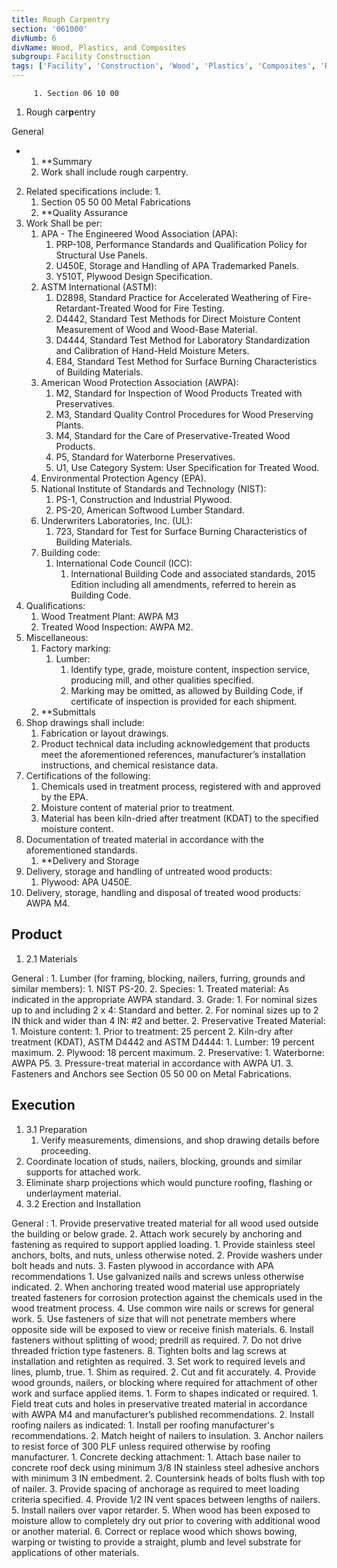 ```yaml
---
title: Rough Carpentry
section: '061000'
divNumb: 6
divName: Wood, Plastics, and Composites
subgroup: Facility Construction
tags: ['Facility', 'Construction', 'Wood', 'Plastics', 'Composites', 'Rough', 'Carpentry']
---
```


         1. Section 06 10 00
1. Rough car**p**entry

General

* 
	1. **Summary
   1. Work shall include rough carpentry.
2. Related specifications include:
      1. 
	1. Section 05 50 00 Metal Fabrications
	2. **Quality Assurance
3. Work Shall be per:
	1. APA - The Engineered Wood Association (APA):
		1. PRP-108, Performance Standards and Qualification Policy for Structural Use Panels.
		2. U450E, Storage and Handling of APA Trademarked Panels.
		3. Y510T, Plywood Design Specification.
	2. ASTM International (ASTM):
		1. D2898, Standard Practice for Accelerated Weathering of Fire-Retardant-Treated Wood for Fire Testing.
		2. D4442, Standard Test Methods for Direct Moisture Content Measurement of Wood and Wood-Base Material.
		3. D4444, Standard Test Method for Laboratory Standardization and Calibration of Hand-Held Moisture Meters.
		4. E84, Standard Test Method for Surface Burning Characteristics of Building Materials.
	3. American Wood Protection Association (AWPA):
		1. M2, Standard for Inspection of Wood Products Treated with Preservatives.
		2. M3, Standard Quality Control Procedures for Wood Preserving Plants.
		3. M4, Standard for the Care of Preservative-Treated Wood Products.
		4. P5, Standard for Waterborne Preservatives.
		5. U1, Use Category System: User Specification for Treated Wood.
	4. Environmental Protection Agency (EPA).
	5. National Institute of Standards and Technology (NIST):
		1. PS-1, Construction and Industrial Plywood.
		2. PS-20, American Softwood Lumber Standard.
	6. Underwriters Laboratories, Inc. (UL):
		1. 723, Standard for Test for Surface Burning Characteristics of Building Materials.
	7. Building code:
		1. International Code Council (ICC):
			1. International Building Code and associated standards, 2015 Edition including all amendments, referred to herein as Building Code.
4. Qualifications:
	1. Wood Treatment Plant: AWPA M3
	2. Treated Wood Inspection: AWPA M2.
5. Miscellaneous:
	1. Factory marking:
		1. Lumber:
			1. Identify type, grade, moisture content, inspection service, producing mill, and other qualities specified.
			2. Marking may be omitted, as allowed by Building Code, if certificate of inspection is provided for each shipment.
	2. **Submittals
6. Shop drawings shall include:
	1. Fabrication or layout drawings. 
	2. Product technical data including acknowledgement that products meet the aforementioned references, manufacturer’s installation instructions, and chemical resistance data.
7. Certifications of the following:
	1. Chemicals used in treatment process, registered with and approved by the EPA.
	2. Moisture content of material prior to treatment.
	3. Material has been kiln-dried after treatment (KDAT) to the specified moisture content.
8. Documentation of treated material in accordance with the aforementioned standards. 
	1. **Delivery and Storage
9. Delivery, storage and handling of untreated wood products:
	1. Plywood: APA U450E.
10. Delivery, storage, handling and disposal of treated wood products: AWPA M4.
   ## Product
1. 2.1 Materials

General
:
	1. Lumber (for framing, blocking, nailers, furring, grounds and similar members):
		1. NIST PS-20.
		2. Species:
			1. Treated material: As indicated in the appropriate AWPA standard.
		3. Grade:
			1. For nominal sizes up to and including 2 x 4: Standard and better.
			2. For nominal sizes up to 2 IN thick and wider than 4 IN: #2 and better.
	2. Preservative Treated Material:
		1. Moisture content:
			1. Prior to treatment: 25 percent
			2. Kiln-dry after treatment (KDAT), ASTM D4442 and ASTM D4444:
				1. Lumber: 19 percent maximum.
				2. Plywood: 18 percent maximum.
		2. Preservative:
			1. Waterborne: AWPA P5.
		3. Pressure-treat material in accordance with AWPA U1.
	3. Fasteners and Anchors see Section 05 50 00 on Metal Fabrications.


## Execution

1. 3.1 Preparation
   1. Verify measurements, dimensions, and shop drawing details before proceeding.
2. Coordinate location of studs, nailers, blocking, grounds and similar supports for attached work.
3. Eliminate sharp projections which would puncture roofing, flashing or underlayment material.
1. 3.2 Erection and Installation

General
:
	1. Provide preservative treated material for all wood used outside the building or below grade.
2. Attach work securely by anchoring and fastening as required to support applied loading. 
	1. Provide stainless steel anchors, bolts, and nuts, unless otherwise noted.
	2. Provide washers under bolt heads and nuts.
	3. Fasten plywood in accordance with APA recommendations
		1. Use galvanized nails and screws unless otherwise indicated.
		2. When anchoring treated wood material use appropriately treated fasteners for corrosion protection against the chemicals used in the wood treatment process.
	4. Use common wire nails or screws for general work.
	5. Use fasteners of size that will not penetrate members where opposite side will be exposed to view or receive finish materials.
	6. Install fasteners without splitting of wood; predrill as required.
	7. Do not drive threaded friction type fasteners.
	8. Tighten bolts and lag screws at installation and retighten as required.
3. Set work to required levels and lines, plumb, true.
	1. Shim as required.
	2. Cut and fit accurately.
4. Provide wood grounds, nailers, or blocking where required for attachment of other work and surface applied items.
	1. Form to shapes indicated or required.
		1. Field treat cuts and holes in preservative treated material in accordance with AWPA M4 and manufacturer’s published recommendations.
	2. Install roofing nailers as indicated: 
		1. Install per roofing manufacturer's recommendations.
		2. Match height of nailers to insulation.
		3. Anchor nailers to resist force of 300 PLF unless required otherwise by roofing manufacturer.
			1. Concrete decking attachment:
				1. Attach base nailer to concrete roof deck using minimum 3/8 IN stainless steel adhesive anchors with minimum 3 IN embedment.
				2. Countersink heads of bolts flush with top of nailer.
				3. Provide spacing of anchorage as required to meet loading criteria specified.
		4. Provide 1/2 IN vent spaces between lengths of nailers.
		5. Install nailers over vapor retarder.
5. When wood has been exposed to moisture allow to completely dry out prior to covering with additional wood or another material.
6. Correct or replace wood which shows bowing, warping or twisting to provide a straight, plumb and level substrate for applications of other materials.

